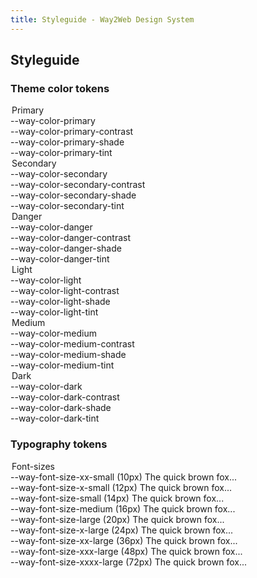 ```yaml
---
title: Styleguide - Way2Web Design System
---
```


## Styleguide

### Theme color tokens

<div class="block p-8 mb-5 bg-white rounded-lg shadow-lg">
<div class="grid grid-cols-3 gap-4 mb-8">
  <div>
    <legend class="mb-2 font-medium border-b">Primary</legend>
    <div>
      <span>--way-color-primary</span>
      <div class="flex flex-col h-8 overflow-hidden rounded">
        <span class="flex-1 bg-primary"></span>
      </div>
    </div>
    <div>
      <span>--way-color-primary-contrast</span>
      <div class="flex flex-col h-8 overflow-hidden rounded">
        <span class="flex-1 border bg-primaryContrast"></span>
      </div>
    </div>
    <div>
      <span>--way-color-primary-shade</span>
      <div class="flex flex-col h-8 overflow-hidden rounded">
        <span class="flex-1 bg-primaryShade"></span>
      </div>
    </div>
    <div>
      <span>--way-color-primary-tint</span>
      <div class="flex flex-col h-8 overflow-hidden rounded">
        <span class="flex-1 bg-primaryTint"></span>
      </div>
    </div>
  </div>

  <div>
    <legend class="mb-2 font-medium border-b">Secondary</legend>
    <div>
      <span>--way-color-secondary</span>
      <div class="flex flex-col h-8 overflow-hidden rounded">
        <span class="flex-1 bg-secondary"></span>
      </div>
    </div>
    <div>
      <span>--way-color-secondary-contrast</span>
      <div class="flex flex-col h-8 overflow-hidden rounded">
        <span class="flex-1 border bg-secondaryContrast"></span>
      </div>
    </div>
    <div>
      <span>--way-color-secondary-shade</span>
      <div class="flex flex-col h-8 overflow-hidden rounded">
        <span class="flex-1 bg-secondaryShade"></span>
      </div>
    </div>
    <div>
      <span>--way-color-secondary-tint</span>
      <div class="flex flex-col h-8 overflow-hidden rounded">
        <span class="flex-1 bg-secondaryTint"></span>
      </div>
    </div>
  </div>

  <div>
    <legend class="mb-2 font-medium border-b">Danger</legend>
    <div>
      <span>--way-color-danger</span>
      <div class="flex flex-col h-8 overflow-hidden rounded">
        <span class="flex-1 bg-danger"></span>
      </div>
    </div>
    <div>
      <span>--way-color-danger-contrast</span>
      <div class="flex flex-col h-8 overflow-hidden rounded">
        <span class="flex-1 border bg-dangerContrast"></span>
      </div>
    </div>
    <div>
      <span>--way-color-danger-shade</span>
      <div class="flex flex-col h-8 overflow-hidden rounded">
        <span class="flex-1 bg-dangerShade"></span>
      </div>
    </div>
    <div>
      <span>--way-color-danger-tint</span>
      <div class="flex flex-col h-8 overflow-hidden rounded">
        <span class="flex-1 bg-dangerTint"></span>
      </div>
    </div>
  </div>
</div>

<div class="grid grid-cols-3 gap-4 mb-8">
  <div>
    <legend class="mb-2 font-medium border-b">Light</legend>
    <div>
      <span>--way-color-light</span>
      <div class="flex flex-col h-8 overflow-hidden rounded">
        <span class="flex-1 bg-light"></span>
      </div>
    </div>
    <div>
      <span>--way-color-light-contrast</span>
      <div class="flex flex-col h-8 overflow-hidden rounded">
        <span class="flex-1 border bg-lightContrast"></span>
      </div>
    </div>
    <div>
      <span>--way-color-light-shade</span>
      <div class="flex flex-col h-8 overflow-hidden rounded">
        <span class="flex-1 bg-lightShade"></span>
      </div>
    </div>
    <div>
      <span>--way-color-light-tint</span>
      <div class="flex flex-col h-8 overflow-hidden rounded">
        <span class="flex-1 bg-lightTint"></span>
      </div>
    </div>
  </div>
  
  <div>
    <legend class="mb-2 font-medium border-b">Medium</legend>
    <div>
      <span>--way-color-medium</span>
      <div class="flex flex-col h-8 overflow-hidden rounded">
        <span class="flex-1 bg-medium"></span>
      </div>
    </div>
    <div>
      <span>--way-color-medium-contrast</span>
      <div class="flex flex-col h-8 overflow-hidden rounded">
        <span class="flex-1 border bg-mediumContrast"></span>
      </div>
    </div>
    <div>
      <span>--way-color-medium-shade</span>
      <div class="flex flex-col h-8 overflow-hidden rounded">
        <span class="flex-1 bg-mediumShade"></span>
      </div>
    </div>
    <div>
      <span>--way-color-medium-tint</span>
      <div class="flex flex-col h-8 overflow-hidden rounded">
        <span class="flex-1 bg-mediumTint"></span>
      </div>
    </div>
  </div>

  <div>
    <legend class="mb-2 font-medium border-b">Dark</legend>
    <div>
      <span>--way-color-dark</span>
      <div class="flex flex-col h-8 overflow-hidden rounded">
        <span class="flex-1 bg-dark"></span>
      </div>
    </div>
    <div>
      <span>--way-color-dark-contrast</span>
      <div class="flex flex-col h-8 overflow-hidden rounded">
        <span class="flex-1 border bg-darkContrast"></span>
      </div>
    </div>
    <div>
      <span>--way-color-dark-shade</span>
      <div class="flex flex-col h-8 overflow-hidden rounded">
        <span class="flex-1 bg-darkShade"></span>
      </div>
    </div>
    <div>
      <span>--way-color-dark-tint</span>
      <div class="flex flex-col h-8 overflow-hidden rounded">
        <span class="flex-1 bg-darkTint"></span>
      </div>
    </div>
  </div>
</div>

</div>

### Typography tokens

<div class="block p-8 mb-5 bg-white rounded-lg shadow-lg">
    <legend class="mb-2 font-medium border-b">
        Font-sizes
    </legend>
    <div class="grid grid-cols-4 gap-4 mb-8">
    <div class="flex flex-col">
        <span>--way-font-size-xx-small (10px)</span>
        <span class="text-xxSmall">The quick brown fox...</span>
    </div>
    <div class="flex flex-col">
      <span>--way-font-size-x-small (12px)</span>
        <span class="text-xSmall">The quick brown fox...</span>
    </div>
    <div class="flex flex-col">
      <span>--way-font-size-small (14px)</span>
        <span class="text-small">The quick brown fox...</span>
    </div>
    <div class="flex flex-col">
      <span>--way-font-size-medium (16px)</span>
        <span class="text-medium">The quick brown fox...</span>
    </div>
    </div>
    <div>
      <span>--way-font-size-large (20px)</span>
        <span class="text-large">The quick brown fox...</span>
    </div>
    <div>
      <span>--way-font-size-x-large (24px)</span>
        <span class="text-xLarge">The quick brown fox...</span>
    </div>
    <div>
      <span>--way-font-size-xx-large (36px)</span>
        <span class="text-xxLarge">The quick brown fox...</span>
    </div>
    <div>
      <span>--way-font-size-xxx-large (48px)</span>
        <span class="text-xxxLarge">The quick brown fox...</span>
    </div>
    <div>
      <span>--way-font-size-xxxx-large (72px)</span>
        <span class="text-xxxxLarge">The quick brown fox...</span>
    </div>
</div>